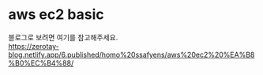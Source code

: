 # aws ec2 basic  
블로그로 보려면 여기를 참고해주세요.  
https://zerotay-blog.netlify.app/6.published/homo%20ssafyens/aws%20ec2%20%EA%B8%B0%EC%B4%88/
